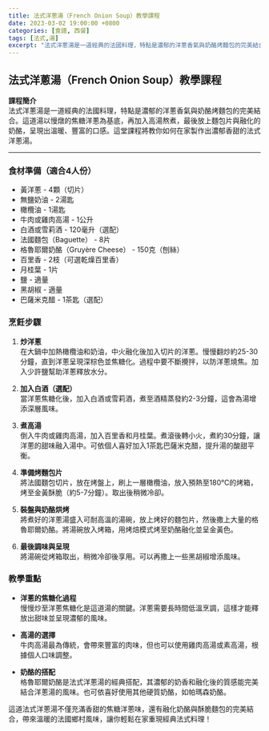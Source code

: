 ```yaml
---
title: 法式洋蔥湯（French Onion Soup）教學課程
date: 2023-03-02 19:00:00 +0800
categories: [食譜, 西餐]
tags: [法式,湯] 
excerpt: "法式洋蔥湯是一道經典的法國料理，特點是濃郁的洋蔥香氣與奶酪烤麵包的完美結合。這道湯以慢燉的焦糖洋蔥為基底，再加入高湯熬煮，最後放上麵包片與融化的奶酪，呈現出溫暖、豐富的口感。這堂課程將教你如何在家製作出濃郁香甜的法式洋蔥湯"
---
```


## 法式洋蔥湯（French Onion Soup）教學課程

**課程簡介**  
法式洋蔥湯是一道經典的法國料理，特點是濃郁的洋蔥香氣與奶酪烤麵包的完美結合。這道湯以慢燉的焦糖洋蔥為基底，再加入高湯熬煮，最後放上麵包片與融化的奶酪，呈現出溫暖、豐富的口感。這堂課程將教你如何在家製作出濃郁香甜的法式洋蔥湯。

---

### 食材準備（適合4人份）  
- 黃洋蔥 - 4顆（切片）  
- 無鹽奶油 - 2湯匙  
- 橄欖油 - 1湯匙  
- 牛肉或雞肉高湯 - 1公升  
- 白酒或雪莉酒 - 120毫升（選配）  
- 法國麵包（Baguette） - 8片  
- 格魯耶爾奶酪（Gruyère Cheese） - 150克（刨絲）  
- 百里香 - 2枝（可選乾燥百里香）  
- 月桂葉 - 1片  
- 鹽 - 適量  
- 黑胡椒 - 適量  
- 巴薩米克醋 - 1茶匙（選配）

### 烹飪步驟

1. **炒洋蔥**  
   在大鍋中加熱橄欖油和奶油，中火融化後加入切片的洋蔥。慢慢翻炒約25-30分鐘，直到洋蔥呈現深棕色並焦糖化。過程中要不斷攪拌，以防洋蔥燒焦。加入少許鹽幫助洋蔥釋放水分。

2. **加入白酒（選配）**  
   當洋蔥焦糖化後，加入白酒或雪莉酒，煮至酒精蒸發約2-3分鐘，這會為湯增添深層風味。

3. **煮高湯**  
   倒入牛肉或雞肉高湯，加入百里香和月桂葉。煮滾後轉小火，煮約30分鐘，讓洋蔥的甜味融入湯中。可依個人喜好加入1茶匙巴薩米克醋，提升湯的酸甜平衡。

4. **準備烤麵包片**  
   將法國麵包切片，放在烤盤上，刷上一層橄欖油，放入預熱至180°C的烤箱，烤至金黃酥脆（約5-7分鐘）。取出後稍微冷卻。

5. **裝盤與奶酪烘烤**  
   將煮好的洋蔥湯盛入可耐高溫的湯碗，放上烤好的麵包片，然後撒上大量的格魯耶爾奶酪。將湯碗放入烤箱，用烤焙模式烤至奶酪融化並呈金黃色。

6. **最後調味與呈現**  
   將湯碗從烤箱取出，稍微冷卻後享用。可以再撒上一些黑胡椒增添風味。

### 教學重點  
- **洋蔥的焦糖化過程**  
  慢慢炒至洋蔥焦糖化是這道湯的關鍵。洋蔥需要長時間低溫烹調，這樣才能釋放出甜味並呈現濃郁的風味。

- **高湯的選擇**  
  牛肉高湯最為傳統，會帶來豐富的肉味，但也可以使用雞肉高湯或素高湯，根據個人口味調整。

- **奶酪的搭配**  
  格魯耶爾奶酪是法式洋蔥湯的經典搭配，其濃郁的奶香和融化後的質感能完美結合洋蔥湯的風味。也可依喜好使用其他硬質奶酪，如帕瑪森奶酪。

這道法式洋蔥湯不僅充滿香甜的焦糖洋蔥味，還有融化奶酪與酥脆麵包的完美結合，帶來溫暖的法國鄉村風味，讓你輕鬆在家重現經典法式料理！
